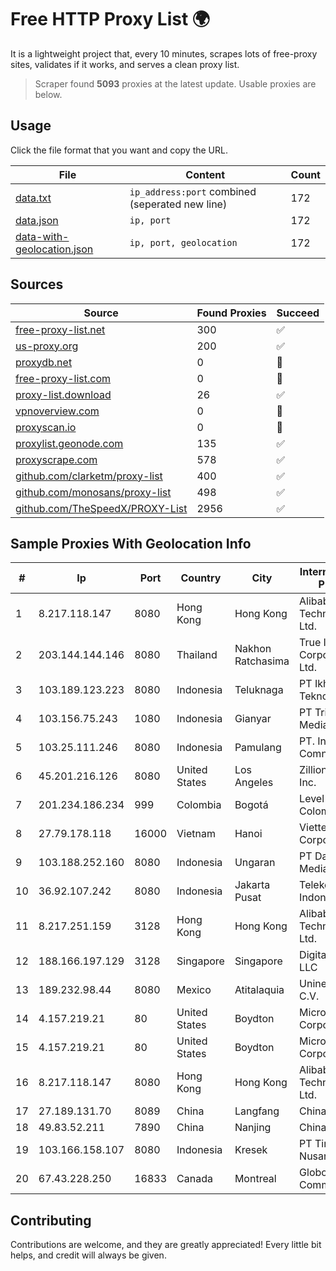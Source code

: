 
# Free HTTP Proxy List 🌍

It is a lightweight project that, every 10 minutes, scrapes lots of free-proxy sites, validates if it works, and serves a clean proxy list.


> Scraper found **5093** proxies at the latest update. Usable proxies are below.

## Usage

Click the file format that you want and copy the URL.


|File|Content|Count|
|----|-------|-----|
|[data.txt](https://raw.githubusercontent.com/themiralay/Proxy-List-World/master/data.txt)|`ip_address:port` combined (seperated new line)|172|
|[data.json](https://raw.githubusercontent.com/themiralay/Proxy-List-World/master/data.json)|`ip, port`|172|
|[data-with-geolocation.json](https://raw.githubusercontent.com/themiralay/Proxy-List-World/master/data-with-geolocation.json)|`ip, port, geolocation`|172|

## Sources

|Source|Found Proxies|Succeed|
|------|-------------|-------|
|[free-proxy-list.net](https://free-proxy-list.net)|300|✅|
|[us-proxy.org](https://www.us-proxy.org)|200|✅|
|[proxydb.net](http://proxydb.net)|0|🚫|
|[free-proxy-list.com](https://free-proxy-list.com/?page=&port=&type%5B%5D=http&type%5B%5D=https&up_time=0&search=Search)|0|🚫|
|[proxy-list.download](https://www.proxy-list.download/HTTP)|26|✅|
|[vpnoverview.com](https://vpnoverview.com/privacy/anonymous-browsing/free-proxy-servers)|0|🚫|
|[proxyscan.io](https://www.proxyscan.io)|0|🚫|
|[proxylist.geonode.com](https://proxylist.geonode.com/api/proxy-list?limit=300&page=1&sort_by=lastChecked&sort_type=desc&protocols=http,https)|135|✅|
|[proxyscrape.com](https://api.proxyscrape.com/v2/?request=displayproxies&protocol=http&timeout=10000&country=all&ssl=all&anonymity=all)|578|✅|
|[github.com/clarketm/proxy-list](https://raw.githubusercontent.com/clarketm/proxy-list/master/proxy-list-raw.txt)|400|✅|
|[github.com/monosans/proxy-list](https://raw.githubusercontent.com/monosans/proxy-list/main/proxies/http.txt)|498|✅|
|[github.com/TheSpeedX/PROXY-List](https://raw.githubusercontent.com/TheSpeedX/PROXY-List/master/http.txt)|2956|✅|


## Sample Proxies With Geolocation Info

|#|Ip|Port|Country|City|Internet Service Provider|
|-|--|----|-------|----|-------------------------|
|1|8.217.118.147|8080|Hong Kong|Hong Kong|Alibaba (US) Technology Co., Ltd.|
|2|203.144.144.146|8080|Thailand|Nakhon Ratchasima|True Internet Corporation CO. Ltd.|
|3|103.189.123.223|8080|Indonesia|Teluknaga|PT Ikhlas Cipta Teknologi|
|4|103.156.75.243|1080|Indonesia|Gianyar|PT Trika Global Media|
|5|103.25.111.246|8080|Indonesia|Pamulang|PT. Indonesia Comnet Plus|
|6|45.201.216.126|8080|United States|Los Angeles|Zillion Network Inc.|
|7|201.234.186.234|999|Colombia|Bogotá|Level 3 Colombia S.A|
|8|27.79.178.118|16000|Vietnam|Hanoi|Viettel Corporation|
|9|103.188.252.160|8080|Indonesia|Ungaran|PT Data Lintas Media Indonesia|
|10|36.92.107.242|8080|Indonesia|Jakarta Pusat|Telekomunikasi Indonesia|
|11|8.217.251.159|3128|Hong Kong|Hong Kong|Alibaba (US) Technology Co., Ltd.|
|12|188.166.197.129|3128|Singapore|Singapore|DigitalOcean, LLC|
|13|189.232.98.44|8080|Mexico|Atitalaquia|Uninet S.A. de C.V.|
|14|4.157.219.21|80|United States|Boydton|Microsoft Corporation|
|15|4.157.219.21|80|United States|Boydton|Microsoft Corporation|
|16|8.217.118.147|8080|Hong Kong|Hong Kong|Alibaba (US) Technology Co., Ltd.|
|17|27.189.131.70|8089|China|Langfang|Chinanet|
|18|49.83.52.211|7890|China|Nanjing|Chinanet|
|19|103.166.158.107|8080|Indonesia|Kresek|PT Timor Lintas Nusantara|
|20|67.43.228.250|16833|Canada|Montreal|GloboTech Communications|



## Contributing

Contributions are welcome, and they are greatly appreciated! Every
little bit helps, and credit will always be given.

